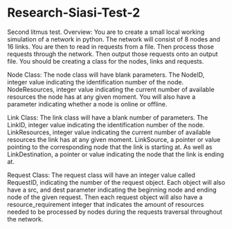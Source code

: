 # Research-Siasi-Test-2
Second litmus test.
Overview:
You are to create a small local working simulation of a network in python. The network will consist of 8 nodes and 16 links. 
You are then to read in requests from a file. Then process those requests through the network. Then output those requests onto an output file. 
You should be creating a class for the nodes, links and requests.

Node Class:
The node class will have blank parameters. The NodeID, integer value indicating the identification number of the node. NodeResources, integer value indicating the current number of available resources the node has at any given moment. You will also have a parameter indicating whether a node is online or offline.

Link Class:
The link class will have a blank number of parameters. The LinkID, integer value indicating the identification number of the node. LinkResources, integer value indicating the current number of available resources the link has at any given moment. LinkSource, a pointer or value pointing to the corresponding node that the link is starting at. As well as LinkDestination, a pointer or value indicating the node that the link is ending at. 

Request Class:
The request class will have an integer value called RequestID, indicating the number of the request object. Each object will also have a src, and dest parameter indicating the beginning node and ending node of the given request. Then each request object will also have a resource_requirement integer that indicates the amount of resources needed to be processed by nodes during the requests traversal throughout the network.
